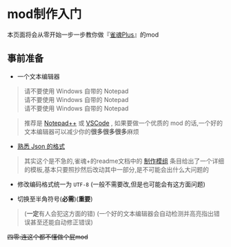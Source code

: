 # mod制作入门

本页面将会从零开始一步一步教你做『[雀魂Plus](https://github.com/MajsoulPlus/majsoul-plus)』的mod

## 事前准备

* 一个文本编辑器
> 请不要使用 Windows 自带的 Notepad <br>请不要使用 Windows 自带的 Notepad <br>请不要使用 Windows 自带的 Notepad <br>

> 推荐是 [Notepad++](https://Notepad-plus-plus.org/) 或 [VSCode](https://code.visualstudio.com/) , 如果要做一个优质的 mod 的话,一个好的文本编辑器可以减少你的**很多很多很多**麻烦

* [熟悉 Json 的格式](https://github.com/MajsoulPlus/majsoul-plus/wiki/Format)

> 其实这个是不急的,雀魂+的readme文档中的 [制作模组](https://github.com/MajsoulPlus/majsoul-plus#%E5%88%B6%E4%BD%9C%E6%A8%A1%E7%BB%84) 条目给出了一个详细的模板,基本只要照抄然后改动其中一部分,是不可能会出什么大问题的

* 修改编码格式统一为 `UTF-8` (一般不需要改,但是也可能会有这方面问题)

* 切换至半角符号(**必需**)(**重要**)

> (**一定**有人会犯这方面的错)
> (一个好的文本编辑器会自动检测并高亮指出错误甚至还能自动修正错误)

~~四零:连这个都不懂做个屁mod~~